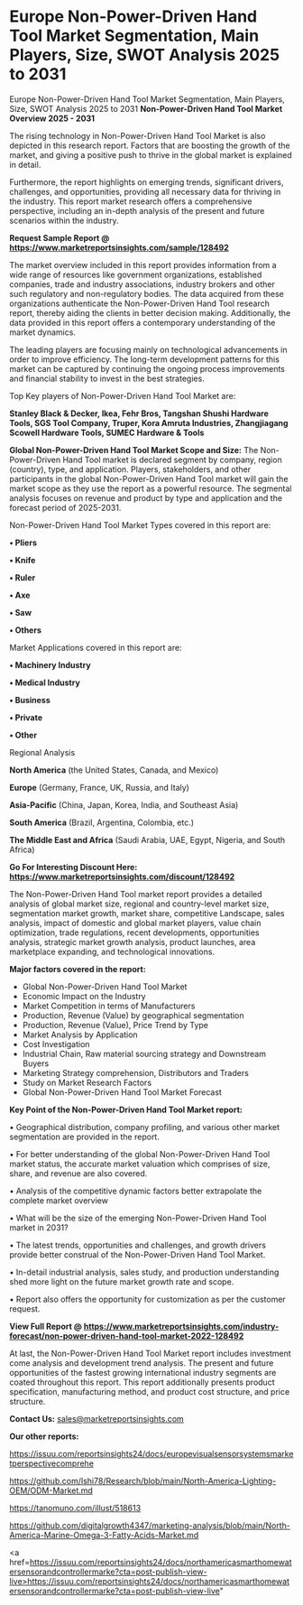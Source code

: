# Europe Non-Power-Driven Hand Tool Market Segmentation, Main Players, Size, SWOT Analysis 2025 to 2031
Europe Non-Power-Driven Hand Tool Market Segmentation, Main Players, Size, SWOT Analysis 2025 to 2031
<Strong> Non-Power-Driven Hand Tool Market Overview 2025 - 2031</strong>

The rising technology in Non-Power-Driven Hand Tool Market is also depicted in this research report. Factors that are boosting the growth of the market, and giving a positive push to thrive in the global market is explained in detail.

Furthermore, the report highlights on emerging trends, significant drivers, challenges, and opportunities, providing all necessary data for thriving in the industry. This report market research offers a comprehensive perspective, including an in-depth analysis of the present and future scenarios within the industry.

<strong>Request Sample Report @ <a href=https://www.marketreportsinsights.com/sample/128492>https://www.marketreportsinsights.com/sample/128492</a></strong>

The market overview included in this report provides information from a wide range of resources like government organizations, established companies, trade and industry associations, industry brokers and other such regulatory and non-regulatory bodies. The data acquired from these organizations authenticate the Non-Power-Driven Hand Tool research report, thereby aiding the clients in better decision making. Additionally, the data provided in this report offers a contemporary understanding of the market dynamics.

The leading players are focusing mainly on technological advancements in order to improve efficiency. The long-term development patterns for this market can be captured by continuing the ongoing process improvements and financial stability to invest in the best strategies.

Top Key players of Non-Power-Driven Hand Tool Market are:

<strong>Stanley Black & Decker, Ikea, Fehr Bros, Tangshan Shushi Hardware Tools, SGS Tool Company, Truper, Kora Amruta Industries, Zhangjiagang Scowell Hardware Tools, SUMEC Hardware & Tools</strong>

<strong><b>Global Non-Power-Driven Hand Tool Market Scope and Size:</b></strong>
The Non-Power-Driven Hand Tool market is declared segment by company, region (country), type, and application. Players, stakeholders, and other participants in the global Non-Power-Driven Hand Tool market will gain the market scope as they use the report as a powerful resource. The segmental analysis focuses on revenue and product by type and application and the forecast period of 2025-2031.

Non-Power-Driven Hand Tool Market Types covered in this report are:

<strong>• Pliers

• Knife

• Ruler

• Axe

• Saw

• Others</strong>

Market Applications covered in this report are:

<strong>• Machinery Industry

• Medical Industry

• Business

• Private

• Other</strong> 

Regional Analysis

<strong>North America</strong> (the United States, Canada, and Mexico)

<strong>Europe</strong> (Germany, France, UK, Russia, and Italy)

<strong>Asia-Pacific</strong> (China, Japan, Korea, India, and Southeast Asia)

<strong>South America</strong> (Brazil, Argentina, Colombia, etc.)

<strong>The Middle East and Africa</strong> (Saudi Arabia, UAE, Egypt, Nigeria, and South Africa)

<strong>Go For Interesting Discount Here: <a href=https://www.marketreportsinsights.com/discount/128492>https://www.marketreportsinsights.com/discount/128492</a></strong>

The Non-Power-Driven Hand Tool market report provides a detailed analysis of global market size, regional and country-level market size, segmentation market growth, market share, competitive Landscape, sales analysis, impact of domestic and global market players, value chain optimization, trade regulations, recent developments, opportunities analysis, strategic market growth analysis, product launches, area marketplace expanding, and technological innovations.

<strong><b>Major factors covered in the report:</b></strong>
<ul>
  <li>Global Non-Power-Driven Hand Tool Market </li>
  <li>Economic Impact on the Industry</li>
  <li>Market Competition in terms of Manufacturers</li>
  <li>Production, Revenue (Value) by geographical segmentation</li>
  <li>Production, Revenue (Value), Price Trend by Type</li>
  <li>Market Analysis by Application</li>
  <li>Cost Investigation</li>
  <li>Industrial Chain, Raw material sourcing strategy and Downstream Buyers</li>
  <li>Marketing Strategy comprehension, Distributors and Traders</li>
  <li>Study on Market Research Factors</li>
  <li>Global Non-Power-Driven Hand Tool Market Forecast</li>
</ul>

<strong><b>Key Point of the Non-Power-Driven Hand Tool Market report:</b></strong>

• Geographical distribution, company profiling, and various other market segmentation are provided in the report.

• For better understanding of the global Non-Power-Driven Hand Tool market status, the accurate market valuation which comprises of size, share, and revenue are also covered.

• Analysis of the competitive dynamic factors better extrapolate the complete market overview

• What will be the size of the emerging Non-Power-Driven Hand Tool market in 2031?

• The latest trends, opportunities and challenges, and growth drivers provide better construal of the Non-Power-Driven Hand Tool Market.

• In-detail industrial analysis, sales study, and production understanding shed more light on the future market growth rate and scope.

• Report also offers the opportunity for customization as per the customer request.

<strong><b>View Full Report @ <a href=https://www.marketreportsinsights.com/industry-forecast/non-power-driven-hand-tool-market-2022-128492>https://www.marketreportsinsights.com/industry-forecast/non-power-driven-hand-tool-market-2022-128492</a></b></strong>


At last, the Non-Power-Driven Hand Tool Market report includes investment come analysis and development trend analysis. The present and future opportunities of the fastest growing international industry segments are coated throughout this report. This report additionally presents product specification, manufacturing method, and product cost structure, and price structure.

<strong>Contact Us:</strong>
sales@marketreportsinsights.com

<strong>Our other reports:</strong>

<a href=https://issuu.com/reportsinsights24/docs/europevisualsensorsystemsmarketperspectivecomprehe>https://issuu.com/reportsinsights24/docs/europevisualsensorsystemsmarketperspectivecomprehe</a>

<a href=https://github.com/Ishi78/Research/blob/main/North-America-Lighting-OEM/ODM-Market.md>https://github.com/Ishi78/Research/blob/main/North-America-Lighting-OEM/ODM-Market.md</a>

<a href=https://tanomuno.com/illust/518613>https://tanomuno.com/illust/518613</a>

<a href=https://github.com/digitalgrowth4347/marketing-analysis/blob/main/North-America-Marine-Omega-3-Fatty-Acids-Market.md>https://github.com/digitalgrowth4347/marketing-analysis/blob/main/North-America-Marine-Omega-3-Fatty-Acids-Market.md</a>

<a href=https://issuu.com/reportsinsights24/docs/northamericasmarthomewatersensorandcontrollermarke?cta=post-publish-view-live>https://issuu.com/reportsinsights24/docs/northamericasmarthomewatersensorandcontrollermarke?cta=post-publish-view-live</a>"
